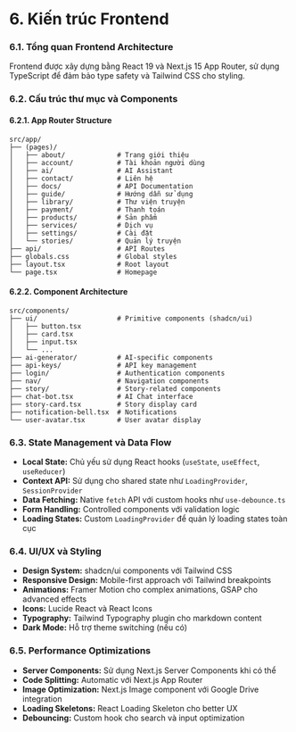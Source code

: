 # 6. Kiến trúc Frontend

### 6.1. Tổng quan Frontend Architecture

Frontend được xây dựng bằng React 19 và Next.js 15 App Router, sử dụng TypeScript để đảm bảo type safety và Tailwind CSS cho styling.

### 6.2. Cấu trúc thư mục và Components

#### 6.2.1. App Router Structure

```
src/app/
├── (pages)/
│   ├── about/             # Trang giới thiệu
│   ├── account/           # Tài khoản người dùng
│   ├── ai/                # AI Assistant
│   ├── contact/           # Liên hệ
│   ├── docs/              # API Documentation
│   ├── guide/             # Hướng dẫn sử dụng
│   ├── library/           # Thư viện truyện
│   ├── payment/           # Thanh toán
│   ├── products/          # Sản phẩm
│   ├── services/          # Dịch vụ
│   ├── settings/          # Cài đặt
│   └── stories/           # Quản lý truyện
├── api/                   # API Routes
├── globals.css            # Global styles
├── layout.tsx             # Root layout
└── page.tsx               # Homepage
```

#### 6.2.2. Component Architecture

```
src/components/
├── ui/                    # Primitive components (shadcn/ui)
│   ├── button.tsx
│   ├── card.tsx
│   ├── input.tsx
│   └── ...
├── ai-generator/          # AI-specific components
├── api-keys/              # API key management
├── login/                 # Authentication components
├── nav/                   # Navigation components
├── story/                 # Story-related components
├── chat-bot.tsx           # AI Chat interface
├── story-card.tsx         # Story display card
├── notification-bell.tsx  # Notifications
└── user-avatar.tsx        # User avatar display
```

### 6.3. State Management và Data Flow

- **Local State:** Chủ yếu sử dụng React hooks (`useState`, `useEffect`, `useReducer`)
- **Context API:** Sử dụng cho shared state như `LoadingProvider`, `SessionProvider`
- **Data Fetching:** Native `fetch` API với custom hooks như `use-debounce.ts`
- **Form Handling:** Controlled components với validation logic
- **Loading States:** Custom `LoadingProvider` để quản lý loading states toàn cục

### 6.4. UI/UX và Styling

- **Design System:** shadcn/ui components với Tailwind CSS
- **Responsive Design:** Mobile-first approach với Tailwind breakpoints
- **Animations:** Framer Motion cho complex animations, GSAP cho advanced effects
- **Icons:** Lucide React và React Icons
- **Typography:** Tailwind Typography plugin cho markdown content
- **Dark Mode:** Hỗ trợ theme switching (nếu có)

### 6.5. Performance Optimizations

- **Server Components:** Sử dụng Next.js Server Components khi có thể
- **Code Splitting:** Automatic với Next.js App Router
- **Image Optimization:** Next.js Image component với Google Drive integration
- **Loading Skeletons:** React Loading Skeleton cho better UX
- **Debouncing:** Custom hook cho search và input optimization
